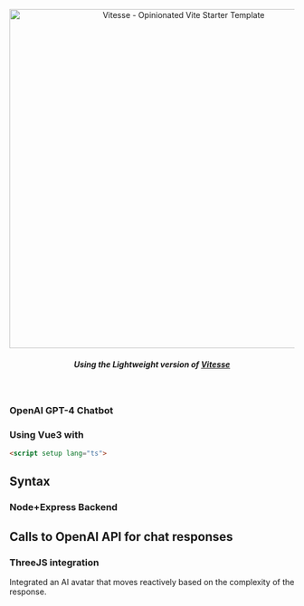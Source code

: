 <p align='center'>
  <img src='https://user-images.githubusercontent.com/11247099/111864893-a457fd00-899e-11eb-9f05-f4b88987541d.png' alt='Vitesse - Opinionated Vite Starter Template' width='600'/>
</p>


<h5 align='center'>
<b>Using the Lightweight version of <a href="https://github.com/antfu/vitesse">Vitesse</a></b>
</h5>

<br>

### OpenAI GPT-4 Chatbot

### Using Vue3 with
```html
<script setup lang="ts">
```
## Syntax

### Node+Express Backend

## Calls to OpenAI API for chat responses

### ThreeJS integration 

Integrated an AI avatar that moves reactively based on the complexity of the response.